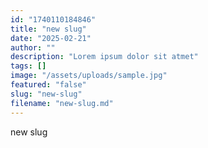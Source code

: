 ```yaml
---
id: "1740110184846"
title: "new slug"
date: "2025-02-21"
author: ""
description: "Lorem ipsum dolor sit atmet"
tags: []
image: "/assets/uploads/sample.jpg"
featured: "false"
slug: "new-slug"
filename: "new-slug.md"
---
```

new slug